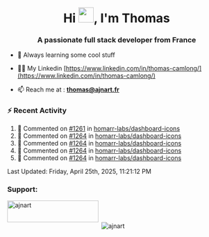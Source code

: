 <h1 align="center">Hi <img height="35px" src="https://raw.githubusercontent.com/MartinHeinz/MartinHeinz/master/wave.gif" width="35px"/>, I'm Thomas</h1>
<h3 align="center">A passionate full stack developer from France</h3>

- 🌱 Always learning some cool stuff 

- 👨‍💻 My Linkedin [https://www.linkedin.com/in/thomas-camlong/](https://www.linkedin.com/in/thomas-camlong/)

- 📫 Reach me at : **thomas@ajnart.fr**

### :zap: Recent Activity

<!--RECENT_ACTIVITY:start-->
1. 💬 Commented on [#1261](https://github.com/homarr-labs/dashboard-icons/pull/1261#issuecomment-2830825800) in [homarr-labs/dashboard-icons](https://github.com/homarr-labs/dashboard-icons)<br>
2. 💬 Commented on [#1264](https://github.com/homarr-labs/dashboard-icons/pull/1264#discussion_r2060160575) in [homarr-labs/dashboard-icons](https://github.com/homarr-labs/dashboard-icons)<br>
3. 💬 Commented on [#1264](https://github.com/homarr-labs/dashboard-icons/pull/1264#discussion_r2060162358) in [homarr-labs/dashboard-icons](https://github.com/homarr-labs/dashboard-icons)<br>
4. 💬 Commented on [#1264](https://github.com/homarr-labs/dashboard-icons/pull/1264#discussion_r2058816978) in [homarr-labs/dashboard-icons](https://github.com/homarr-labs/dashboard-icons)<br>
5. 💬 Commented on [#1264](https://github.com/homarr-labs/dashboard-icons/pull/1264#discussion_r2060163574) in [homarr-labs/dashboard-icons](https://github.com/homarr-labs/dashboard-icons)<br>
<!--RECENT_ACTIVITY:end-->

<!--RECENT_ACTIVITY:last_update-->
Last Updated: Friday, April 25th, 2025, 11:21:12 PM
<!--RECENT_ACTIVITY:last_update_end-->
<h3 align="left">Support:</h3>
<p><a href="https://ko-fi.com/ajnart"> <img align="left" src="https://cdn.ko-fi.com/cdn/kofi3.png?v=3" height="50" width="210" alt="ajnart" /></a></p><br><br>

<p>&nbsp;<img align="center" src="https://github-readme-stats.vercel.app/api?username=ajnart&show_icons=true&theme=tokyonight&locale=en" alt="ajnart" /></p>
